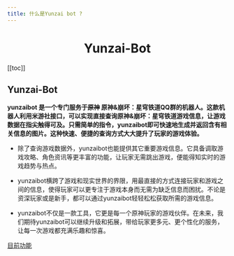 ```yaml
---
title: 什么是Yunzai bot ?
--- 
```


<div align="center">

#  Yunzai-Bot

</div>

[[toc]]

##  Yunzai-Bot 

**yunzaibot 是一个专门服务于~~原神~~ 原神&崩坏：星穹铁道QQ群的机器人。这款机器人利用米游社接口，可以实现直接查询原神&崩坏：星穹铁道游戏信息，让游戏数据在指尖触得可及。只需简单的指令，yunzaibot即可快速地生成并返回含有相关信息的图片。这种快速、便捷的查询方式大大提升了玩家的游戏体验。** 

* 除了查询游戏数据外，yunzaibot也能提供其它重要游戏信息。它具备调取游戏攻略、角色资讯等更丰富的功能，让玩家无需跳出游戏，便能得知实时的游戏趋势与热点。

* yunzaibot横跨了游戏和现实世界的界限，用最直接的方式连接玩家和游戏之间的信息，使得玩家可以更专注于游戏本身而无需为缺乏信息而困扰。不论是资深玩家或是新手，都可以通过yunzaibot轻轻松松获取所需的游戏信息。

* yunzaibot不仅是一款工具，它更是每一个原神玩家的游戏伙伴。在未来，我们期待yunzaibot可以继续升级和拓展，带给玩家更多元、更个性化的服务，让每一次游戏都充满乐趣和惊喜。

[目前功能](https://github.com/Le-niao/Yunzai-Bot/tree/main/plugins/genshin)



